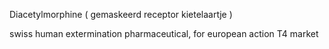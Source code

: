 Diacetylmorphine ( gemaskeerd receptor kietelaartje )

swiss human extermination pharmaceutical, 
for european action T4 market

